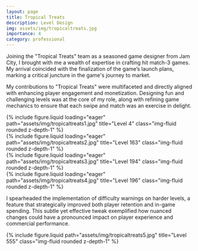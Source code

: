 ```yaml
---
layout: page
title: Tropical Treats
description: Level Design
img: assets/img/tropicaltreats.jpg
importance: 4
category: professional
---
```


Joining the "Tropical Treats" team as a seasoned game designer from Jam City, I brought with me a wealth of expertise in crafting hit match-3 games. My arrival coincided with the finalization of the game’s launch plans, marking a critical juncture in the game's journey to market.

My contributions to "Tropical Treats" were multifaceted and directly aligned with enhancing player engagement and monetization. Designing fun and challenging levels was at the core of my role, along with refining game mechanics to ensure that each swipe and match was an exercise in delight.

<div class="row">
    <div class="col-sm mt-3 mt-md-0">
        {% include figure.liquid loading="eager" path="assets/img/tropicaltreats1.jpg" title="Level 4" class="img-fluid rounded z-depth-1" %}
    </div>
    <div class="col-sm mt-3 mt-md-0">
        {% include figure.liquid loading="eager" path="assets/img/tropicaltreats2.jpg" title="Level 163" class="img-fluid rounded z-depth-1" %}
    </div>
    <div class="col-sm mt-3 mt-md-0">
        {% include figure.liquid loading="eager" path="assets/img/tropicaltreats3.jpg" title="Level 194" class="img-fluid rounded z-depth-1" %}
    </div>
</div>
<div class="row">
    <div class="col-sm mt-3 mt-md-0">
        {% include figure.liquid loading="eager" path="assets/img/tropicaltreats4.jpg" title="Level 196" class="img-fluid rounded z-depth-1" %}
    </div>
</div>

I spearheaded the implementation of difficulty warnings on harder levels, a feature that strategically improved both player retention and in-game spending. This subtle yet effective tweak exemplified how nuanced changes could have a pronounced impact on player experience and commercial performance.

<div class="row justify-content-sm-center">
    <div class="col-sm-8 mt-3 mt-md-0">
        {% include figure.liquid path="assets/img/tropicaltreats5.jpg" title="Level 555" class="img-fluid rounded z-depth-1" %}
    </div>
</div>
